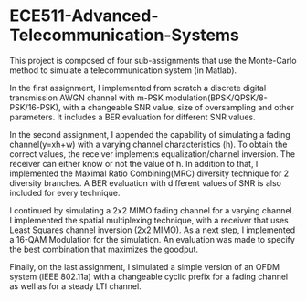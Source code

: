# ECE511-Advanced-Telecommunication-Systems

This project is composed of four sub-assignments that use the Monte-Carlo method to simulate a telecommunication system (in Matlab).

In the first assignment, I implemented from scratch a discrete digital transmission AWGN channel with m-PSK modulation(BPSK/QPSK/8-PSK/16-PSK), with a changeable SNR value, size of oversampling and other parameters. It includes a BER evaluation for different SNR values.

In the second assignment, I appended the capability of simulating a fading channel(y=xh+w) with a varying channel characteristics (h). To obtain the correct values, the receiver implements equalization/channel inversion. The receiver can either know or not the value of h. In addition to that, I implemented the Maximal Ratio Combining(MRC) diversity technique for 2 diversity branches. A BER evaluation with different values of SNR is also included for every technique.

I continued by simulating a 2x2 MIMO fading channel for a varying channel. I implemented the spatial multiplexing technique, with a receiver that uses Least Squares channel inversion (2x2 MIMO). As a next step, I implemented a 16-QAM Modulation for the simulation. An evaluation was made to specify the best combination that maximizes the goodput.

Finally, on the last assignment, I simulated a simple version of an OFDM system (ΙΕΕΕ 802.11a) with a changeable cyclic prefix for a fading channel as well as for a steady LTI channel.
